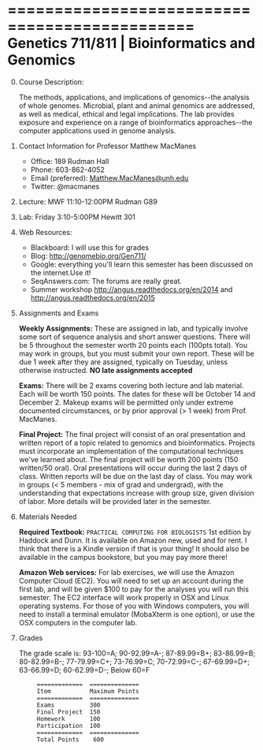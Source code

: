==============================================
Genetics 711/811 | Bioinformatics and Genomics
==============================================

0. Course Description:

    The methods, applications, and implications of genomics--the analysis of whole genomes. Microbial, plant and animal genomics are addressed, as well as medical, ethical and legal implications. The lab provides exposure and experience on a range of bioinformatics approaches--the computer applications used in genome analysis.

1. Contact Information for Professor Matthew MacManes

    - Office: 189 Rudman Hall
    - Phone: 603-862-4052
    - Email (preferred): Matthew.MacManes@unh.edu
    - Twitter: @macmanes

2. Lecture: MWF 11:10-12:00PM Rudman G89
3. Lab: Friday 3:10-5:00PM Hewitt 301
4. Web Resources:

    - Blackboard: I will use this for grades
    - Blog: http://genomebio.org/Gen711/
    - Google: everything you'll learn this semester has been discussed on the internet.Use it!
    - SeqAnswers.com: The forums are really great.
    - Summer workshop http://angus.readthedocs.org/en/2014 and http://angus.readthedocs.org/en/2015
5. Assignments and Exams
    
    **Weekly Assignments:** These are assigned in lab, and typically involve some sort of sequence analysis and short answer questions. There will be 5 throughout the semester worth 20 points each (100pts total). You may work in groups, but you must submit your own report. These will be due 1 week after they are assigned, typically on Tuesday, unless otherwise instructed. **NO late assignments accepted**

    **Exams:** There will be 2 exams covering both lecture and lab material. Each will be worth 150 points. The dates for these will be October 14 and December 2. Makeup exams will be permitted only under extreme documented circumstances, or by prior approval (> 1 week) from Prof. MacManes.

    **Final Project:** The final project will consist of an oral presentation and written report of a topic related to genomics and bioinformatics. Projects must incorporate an implementation of the computational techniques we've learned about. The final project will be worth 200 points (150 written/50 oral). Oral presentations will occur during the last 2 days of class. Written reports will be due on the last day of class. You may work in groups (< 5 members - mix of grad and undergrad), with the understanding that expectations increase with group size, given division of labor. More details will be provided later in the semester.

6. Materials Needed

    **Required Textbook:** ``PRACTICAL COMPUTING FOR BIOLOGISTS`` 1st edition by Haddock and Dunn. It is available on Amazon new, used and for rent. I think that there is a Kindle version if that is your thing! It should also be available in the campus bookstore, but you may pay more there!

    **Amazon Web services:** For lab exercises, we will use the Amazon Computer Cloud (EC2). You will need to set up an account during the first lab, and will be given $100 to pay for the analyses you will run this semester. The EC2 interface will work properly in OSX and Linux operating systems. For those of you with Windows computers, you will need to install a terminal emulator (MobaXterm is one option), or use the OSX computers in the computer lab.

7. Grades

    The grade scale is: 93-100=A; 90-92.99=A-; 87-89.99=B+; 83-86.99=B; 80-82.99=B-; 77-79.99=C+; 73-76.99=C; 70-72.99=C-; 67-69.99=D+; 63-66.99=D; 60-62.99=D-; Below 60=F

            =============  ==============  
            Item           Maximum Points    
            =============  ==============  
            Exams          300 
            Final Project  150 
            Homework       100  
            Participation  100  
            =============  ==============
            Total Points    600

